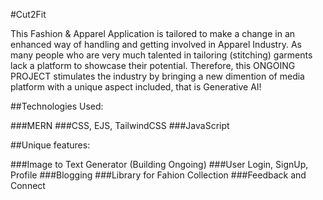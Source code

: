#Cut2Fit

This Fashion & Apparel Application is tailored to make a change in an enhanced way of handling and getting involved in Apparel Industry. 
As many people who are very much talented in tailoring (stitching) garments lack a platform to showcase their potential. 
Therefore, this ONGOING PROJECT stimulates the industry by bringing a new dimention of media platform with a unique aspect included, that is Generative AI!

##Technologies Used: 

  ###MERN 
  ###CSS, EJS, TailwindCSS
  ###JavaScript

##Unique features:

  ###Image to Text Generator (Building Ongoing)
  ###User Login, SignUp, Profile
  ###Blogging
  ###Library for Fahion Collection
  ###Feedback and Connect
  
  
  
  
  

